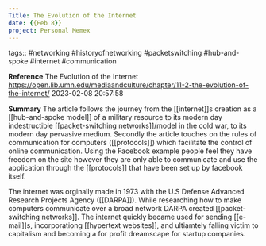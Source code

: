 ```yaml
---
Title: The Evolution of the Internet
date: {{Feb 8}}
project: Personal Memex
---
```


tags:: #networking #historyofnetworking #packetswitching #hub-and-spoke #internet #communication 

**Reference**
The Evolution of the Internet 
https://open.lib.umn.edu/mediaandculture/chapter/11-2-the-evolution-of-the-internet/
2023-02-08 20:57:58

**Summary**
The article follows the journey from the [[internet]]s creation as a [[hub-and-spoke model]] of a military resource to its modern day indestructible [[packet-switching networks]]/model in the cold war, to its modern day pervasive medium. Secondly the article touches on the rules of communication for computers ([[protocols]]) which facilitate the control of online communication. Using the Facebook example people feel they have freedom on the site however they are only able to communicate and use the application through the [[protocols]] that have been set up by facebook itself. 

The internet was orginally made in 1973 with the U.S Defense Advanced Research Projects Agency ([[DARPA]]). While researching how to make computers communicate over a broad network DARPA created [[packet-switching networks]]. The internet quickly became used for sending [[e-mail]]s, incorporationg [[hypertext websites]], and ultiamtely falling victim to capitalism and becoming a for profit dreamscape for startup companies. 